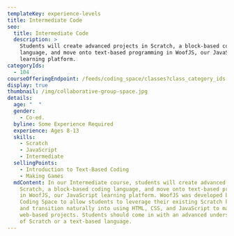 ```yaml
---
templateKey: experience-levels
title: Intermediate Code
seo:
  title: Intermediate Code
  description: >
    Students will create advanced projects in Scratch, a block-based coding
    language, and move onto text-based programming in WoofJS, our JavaScript
    learning platform.
categoryIds:
  - 104
courseOfferingEndpoint: /feeds/coding_space/classes?class_category_ids[]=104
display: true
thumbnail: /img/collaborative-group-space.jpg
details:
  age: "  "
  gender:
    - Co-ed.
  byline: Some Experience Required
  experience: Ages 8-13
  skills:
    - Scratch
    - JavaScript
    - Intermediate
  sellingPoints:
    - Introduction to Text-Based Coding
    - Making Games
  mdContent: In our Intermediate course, students will create advanced projects in
    Scratch, a block-based coding language, and move onto text-based programming
    in WoofJS, our JavaScript learning platform. WoofJS was developed by The
    Coding Space to allow students to leverage their existing Scratch knowledge
    and transition naturally into using HTML, CSS, and JavaScript to make
    web-based projects. Students should come in with an advanced understanding
    of Scratch or a text-based language.
---
```

